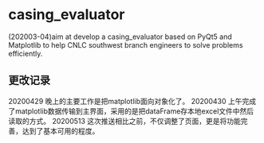 # casing_evaluator
(202003-04)aim at develop a casing_evaluator based on PyQt5 and Matplotlib to help CNLC southwest branch engineers to solve problems efficiently.
## 更改记录
20200429 晚上的主要工作是把matplotlib面向对象化了。
20200430 上午完成了matplotlib数据传输到主界面，采用的是把dataFrame存本地excel文件中然后读取的方式。
20200513 这次推送相比之前，不仅调整了页面，更是将功能完善，达到了基本可用的程度。
